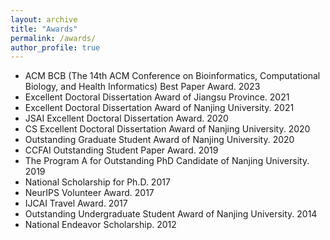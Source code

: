 ```yaml
---
layout: archive
title: "Awards"
permalink: /awards/
author_profile: true
---
```


- ACM BCB (The 14th ACM Conference on Bioinformatics, Computational Biology, and Health Informatics) Best Paper Award. 2023
- Excellent Doctoral Dissertation Award of Jiangsu Province. 2021
- Excellent Doctoral Dissertation Award of Nanjing University. 2021
- JSAI Excellent Doctoral Dissertation Award. 2020
- CS Excellent Doctoral Dissertation Award of Nanjing University. 2020
- Outstanding Graduate Student Award of Nanjing University. 2020
- CCFAI Outstanding Student Paper Award. 2019
- The Program A for Outstanding PhD Candidate of Nanjing University. 2019
- National Scholarship for Ph.D. 2017
- NeurIPS Volunteer Award. 2017
- IJCAI Travel Award. 2017
- Outstanding Undergraduate Student Award of Nanjing University. 2014
- National Endeavor Scholarship. 2012
